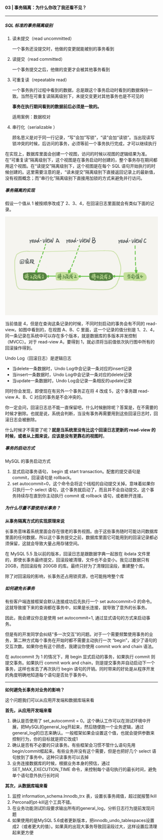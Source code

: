#### 03 | 事务隔离：为什么你改了我还看不见？

------------------

##### SQL 标准的事务隔离级别

1. 读未提交（read uncommitted）

   一个事务还没提交时，他做的变更就能被别的事务看到

2. 读提交（read committed）

   一个事务提交之后，他做的变更才会被其他事务看到

3. 可重复读（repeatable read）

   一个事务执行过程中看到的数据，总是跟这个事务启动时看到的数据保持一致。当然在可重复读隔离级别下，未提交变更对其他事务也是不可见的

   **事务在执行期间看到的数据前后必须是一致的。**

   适用案例：数据校对

4. 串行化（serializable ）

   顾名思义是对于同一行记录，“写”会加”写锁”，“读”会加“读锁”。当出现读写锁冲突的时候，后访问的事务，必须等前一个事务执行完成，才可以继续执行

在实现上，数据库里面会创建一个视图，访问的时候以视图的逻辑结果为准。在“可重复读”隔离级别下，这个视图是在事务启动时创建的，整个事务存在期间都用这个视图。在“读提交”隔离级别下，这个视图是在每个 SQL 语句开始执行的时候创建的。这里需要注意的是，“读未提交”隔离级别下直接返回记录上的最新值，没有视图概念；而“串行化”隔离级别下直接用加锁的方式来避免并行访问。

##### 事务隔离的实现

假设一个值从 1 被按顺序改成了 2、3、4，在回滚日志里面就会有类似下面的记录。

![回滚日志](../img/MySQL45讲/回滚日志.webp)

当前值是 4，但是在查询这条记录的时候，不同时刻启动的事务会有不同的 read-view。如图中看到的，在视图 A、B、C 里面，这一个记录的值分别是 1、2、4，同一条记录在系统中可以存在多个版本，就是数据库的多版本并发控制（MVCC）。对于 read-view A，要得到 1，就必须将当前值依次执行图中所有的回滚操作得到。

Undo Log（回滚日志）是逻辑日志

- 当delete一条数据时，Undo Log中会记录一条对应的insert记录
- 当insert一条数据时，Undo Log中会记录一条对应的delete记录
- 当update一条数据时，Undo Log会记录一条相反的update记录

同时你会发现，即使现在有另外一个事务正在将 4 改成 5，这个事务跟 read-view A、B、C 对应的事务是不会冲突的。

你一定会问，回滚日志总不能一直保留吧，什么时候删除呢？答案是，在不需要的时候才删除。也就是说，系统会判断，当没有事务再需要用到这些回滚日志时，回滚日志会被删除。

什么时候才不需要了呢？**就是当系统里没有比这个回滚日志更新的 read-view 的时候，或者从上图来说，应该是没有更靠右的视图时**。

##### 事务的启动方式

MySQL 的事务启动方式

1. 显式启动事务语句， begin 或 start transaction。配套的提交语句是 commit，回滚语句是 rollback。
2. set autocommit=0，这个命令会将这个线程的自动提交关掉。意味着如果你只执行一个 select 语句，这个事务就启动了，而且并不会自动提交。这个事务持续存在直到你主动执行 commit 或 rollback 语句，或者断开连接。

##### 为什么尽量不要使用长事务？

**从事务隔离方式的实现原理来说**

长事务意味着系统里面会存在很老的事务视图。由于这些事务随时可能访问数据库里面的任何数据，所以这个事务提交之前，数据库里面它可能用到的回滚记录都必须保留，这就会导致大量占用存储空间。

在 MySQL 5.5 及以前的版本，回滚日志是跟数据字典一起放在 ibdata 文件里的，即使长事务最终提交，回滚段被清理，文件也不会变小。我见过数据只有 20GB，而回滚段有 200GB 的库。最终只好为了清理回滚段，重建整个库。

除了对回滚段的影响，长事务还占用锁资源，也可能拖垮整个库

##### 如何避免长事务

有些客户端连接框架会默认连接成功后先执行一个 set autocommit=0 的命令。这就导致接下来的查询都在事务中，如果是长连接，就导致了意外的长事务。

因此，我会建议你总是使用 set autocommit=1, 通过显式语句的方式来启动事务。

但是有的开发同学会纠结“多一次交互”的问题。对于一个需要频繁使用事务的业务，第二种方式每个事务在开始时都不需要主动执行一次 “begin”，减少了语句的交互次数。如果你也有这个顾虑，我建议你使用 commit work and chain 语法。

在 autocommit 为 1 的情况下，用 begin 显式启动的事务，如果执行 commit 则提交事务。如果执行 commit work and chain，则是提交事务并自动启动下一个事务，这样也省去了再次执行 begin 语句的开销。同时带来的好处是从程序开发的角度明确地知道每个语句是否处于事务中。

---------------

**如何避免长事务对业务的影响？**

这个问题我们可以从应用开发端和数据库端来看

**首先，从应用开发端来看**

1. 确认是否使用了 set_autocommit = 0。这个确认工作可以在测试环境中开展，把MySQL的general_log开起来，然后随便跑一个业务逻辑，通过general_log的日志来确认。一般框架如果会设置这个值，也就会提供参数来控制行为，你的目标就是把它改成1
2. 确认是否有不必要的只读事务。有些框架会习惯不管什么语句先用begin/commit框起来。有些业务并没有这个需要，但是也把好几个 select 语句放到了事务中。这种只读事务可以去掉
3. 业务连接数据库的时候，根据业务本身的预估，通过 SET_MAX_EXECUTION_TIME 命令，来控制每个语句执行的最长时间，避免单个语句意外执行长时间

**其次，从数据库端来看**

1. 监控 information_schema.lnnodb_trx 表，设置长事务阈值，超过就报警/kill
2. Percona的pt-kill这个工具不错。
3. 在业务功能测试阶段要求输出所有的general_log，分析日志行为提前发现问题
4. 如果使用的是MySQL 5.6或者更新版本，把innodb_undo_tablespaces设置成2（或者更大的值）。如果真的出现大事务导致回滚段过大，这样设置后清理起来更方便